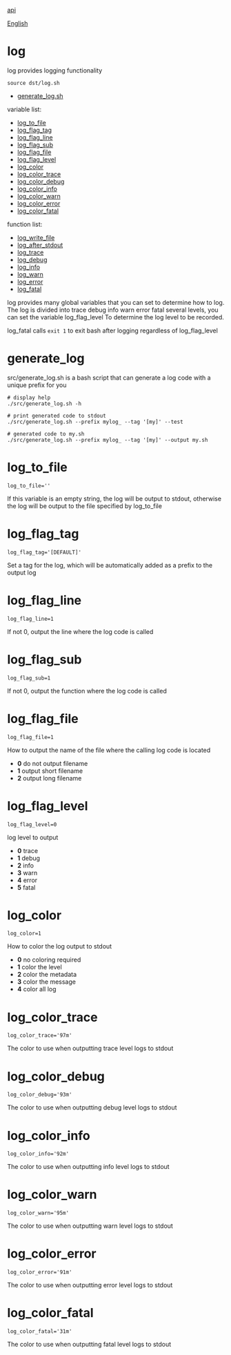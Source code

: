 [api](README.md)

[English](../zh/log.md)

# log

log provides logging functionality

```
source dst/log.sh
```

- [generate_log.sh](#generate_log)

variable list:

- [log_to_file](#log_to_file)
- [log_flag_tag](#log_flag_tag)
- [log_flag_line](#log_flag_line)
- [log_flag_sub](#log_flag_sub)
- [log_flag_file](#log_flag_file)
- [log_flag_level](#log_flag_level)
- [log_color](#log_color)
- [log_color_trace](#log_color_trace)
- [log_color_debug](#log_color_debug)
- [log_color_info](#log_color_info)
- [log_color_warn](#log_color_warn)
- [log_color_error](#log_color_error)
- [log_color_fatal](#log_color_fatal)

function list:

- [log_write_file](#log_write_file)
- [log_after_stdout](#log_after_stdout)
- [log_trace](#log_trace)
- [log_debug](#log_debug)
- [log_info](#log_info)
- [log_warn](#log_warn)
- [log_error](#log_error)
- [log_fatal](#log_fatal)

log provides many global variables that you can set to determine how to log. The
log is divided into trace debug info warn error fatal several levels, you can
set the variable log_flag_level To determine the log level to be recorded.

log_fatal calls `exit 1` to exit bash after logging regardless of log_flag_level

# generate_log

src/generate_log.sh is a bash script that can generate a log code with a unique
prefix for you

```
# display help
./src/generate_log.sh -h

# print generated code to stdout
./src/generate_log.sh --prefix mylog_ --tag '[my]' --test

# generated code to my.sh
./src/generate_log.sh --prefix mylog_ --tag '[my]' --output my.sh
```

# log_to_file

```
log_to_file=''
```

If this variable is an empty string, the log will be output to stdout, otherwise
the log will be output to the file specified by log_to_file

# log_flag_tag

```
log_flag_tag='[DEFAULT]'
```

Set a tag for the log, which will be automatically added as a prefix to the
output log

# log_flag_line

```
log_flag_line=1
```

If not 0, output the line where the log code is called

# log_flag_sub

```
log_flag_sub=1
```

If not 0, output the function where the log code is called

# log_flag_file

```
log_flag_file=1
```

How to output the name of the file where the calling log code is located

- **0** do not output filename
- **1** output short filename
- **2** output long filename

# log_flag_level

```
log_flag_level=0
```

log level to output

- **0** trace
- **1** debug
- **2** info
- **3** warn
- **4** error
- **5** fatal

# log_color

```
log_color=1
```

How to color the log output to stdout

- **0** no coloring required
- **1** color the level
- **2** color the metadata
- **3** color the message
- **4** color all log

# log_color_trace

```
log_color_trace='97m'
```

The color to use when outputting trace level logs to stdout

# log_color_debug

```
log_color_debug='93m'
```

The color to use when outputting debug level logs to stdout

# log_color_info

```
log_color_info='92m'
```

The color to use when outputting info level logs to stdout

# log_color_warn

```
log_color_warn='95m'
```

The color to use when outputting warn level logs to stdout

# log_color_error

```
log_color_error='91m'
```

The color to use when outputting error level logs to stdout

# log_color_fatal

```
log_color_fatal='31m'
```

The color to use when outputting fatal level logs to stdout
